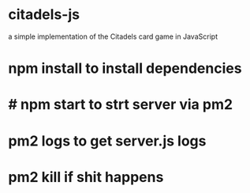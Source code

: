 # citadels-js
a simple implementation of the Citadels card game in JavaScript

# npm install to install dependencies
# # npm start to strt server via pm2
# pm2 logs to get server.js logs
# pm2 kill if shit happens

